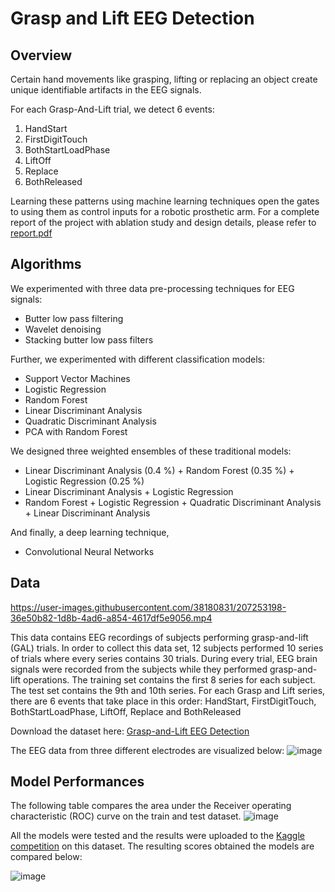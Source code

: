 # Grasp and Lift EEG Detection

## Overview
Certain hand movements like grasping, lifting or replacing an object create unique identifiable artifacts in the EEG signals. 

For each Grasp-And-Lift trial, we detect 6 events:

1. HandStart
2. FirstDigitTouch
3. BothStartLoadPhase
4. LiftOff
5. Replace
6. BothReleased

Learning these patterns using machine learning techniques open the gates to using them as control inputs for a robotic prosthetic arm. 
For a complete report of the project with ablation study and design details, please refer to [report.pdf](https://github.com/williamcfrancis/Grasp-and-Lift-EEG-Detection-using-ML-algorithms/blob/main/Report.pdf)

## Algorithms
We experimented with three data pre-processing techniques for EEG signals: 

* Butter low pass filtering
* Wavelet denoising
* Stacking butter low pass filters 

Further, we experimented with different classification models: 

* Support Vector Machines 
* Logistic Regression
* Random Forest
* Linear Discriminant Analysis
* Quadratic Discriminant Analysis
* PCA with Random Forest

We designed three weighted ensembles of these traditional models:

* Linear Discriminant Analysis (0.4 %) + Random Forest (0.35 %) + Logistic Regression (0.25 %)
* Linear Discriminant Analysis + Logistic Regression
* Random Forest + Logistic Regression + Quadratic Discriminant Analysis + Linear Discriminant Analysis

And finally, a deep learning technique,

* Convolutional Neural Networks

## Data

https://user-images.githubusercontent.com/38180831/207253198-36e50b82-1d8b-4ad6-a854-4617df5e9056.mp4

This data contains EEG recordings of subjects performing grasp-and-lift (GAL) trials. In order to collect this data set, 12 subjects performed 10 series of trials where every series contains 30 trials. During every trial, EEG brain signals were recorded from the subjects while they performed grasp-and-lift operations. The training set contains the first 8 series for each subject. The test set contains the 9th and 10th series. For each Grasp and Lift series, there are 6 events that take place in this order: HandStart, FirstDigitTouch, BothStartLoadPhase, LiftOff, Replace and BothReleased

Download the dataset here: [Grasp-and-Lift EEG Detection](https://www.kaggle.com/competitions/grasp-and-lift-eeg-detection/data)

The EEG data from three different electrodes are visualized below:
![image](https://user-images.githubusercontent.com/38180831/207249694-3473e787-21cb-4db4-987c-2d6e6ab7ce94.png)

## Model Performances
The following table compares the area under the Receiver operating characteristic (ROC) curve on the train and test dataset. 
![image](https://user-images.githubusercontent.com/38180831/207251070-329e5aa7-1473-4491-90b8-9129844e0649.png)

All the models were tested and the results were uploaded to the [Kaggle competition](https://www.kaggle.com/competitions/grasp-and-lift-eeg-detection/overview) on this dataset. The resulting scores obtained the models are compared below:

![image](https://user-images.githubusercontent.com/38180831/207251882-74acf500-a754-44a8-95c8-49c3d704cfea.png)


